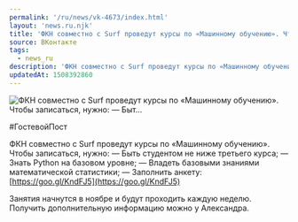 ```yaml
---
permalink: '/ru/news/vk-4673/index.html'
layout: 'news.ru.njk'
title: 'ФКН совместно с Surf проведут курсы по «Машинному обучению». Чтобы записаться, нужно:  — Быт'
source: ВКонтакте
tags:
  - news_ru
description: 'ФКН совместно с Surf проведут курсы по «Машинному обучению». Чтобы записаться, нужно:  — Быт…'
updatedAt: 1508392860
---
```

![ФКН совместно с Surf проведут курсы по «Машинному обучению». Чтобы записаться, нужно:  — Быт…](https://sun9-4.userapi.com/impf/c841330/v841330715/2a963/DbefCoKCn58.jpg?size=1280x720&quality=96&sign=642233b98ee53c79bc99752184e8ad68&c_uniq_tag=M0qhMpU4_0PCpy6aw1X6Cvcj9humtC1R6jBWiLgcM-Y&type=album)

#ГостевойПост

ФКН совместно с Surf проведут курсы по «Машинному обучению». Чтобы записаться, нужно:
— Быть студентом не ниже третьего курса;
— Знать Python на базовом уровне;
— Владеть базовыми знаниями математической статистики;
— Заполнить анкету: [https://goo.gl/KndFJ5](https://goo.gl/KndFJ5)

Занятия начнутся в ноябре и будут проходить каждую неделю.
Получить дополнительную информацию можно у Александра.
